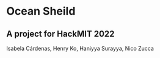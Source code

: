 # Ocean Sheild 
## A project for HackMIT 2022

Isabela Cárdenas, Henry Ko, Haniyya Surayya, Nico Zucca
